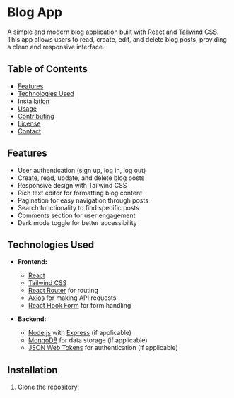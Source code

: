 # Blog App

A simple and modern blog application built with React and Tailwind CSS. This app allows users to read, create, edit, and delete blog posts, providing a clean and responsive interface.

## Table of Contents

- [Features](#features)
- [Technologies Used](#technologies-used)
- [Installation](#installation)
- [Usage](#usage)
- [Contributing](#contributing)
- [License](#license)
- [Contact](#contact)

## Features

- User authentication (sign up, log in, log out)
- Create, read, update, and delete blog posts
- Responsive design with Tailwind CSS
- Rich text editor for formatting blog content
- Pagination for easy navigation through posts
- Search functionality to find specific posts
- Comments section for user engagement
- Dark mode toggle for better accessibility

## Technologies Used

- **Frontend:** 
  - [React](https://reactjs.org/)
  - [Tailwind CSS](https://tailwindcss.com/)
  - [React Router](https://reactrouter.com/) for routing
  - [Axios](https://axios-http.com/) for making API requests
  - [React Hook Form](https://react-hook-form.com/) for form handling

- **Backend:**
  - [Node.js](https://nodejs.org/) with [Express](https://expressjs.com/) (if applicable)
  - [MongoDB](https://www.mongodb.com/) for data storage (if applicable)
  - [JSON Web Tokens](https://jwt.io/) for authentication (if applicable)

## Installation

1. Clone the repository:

   ```bash

